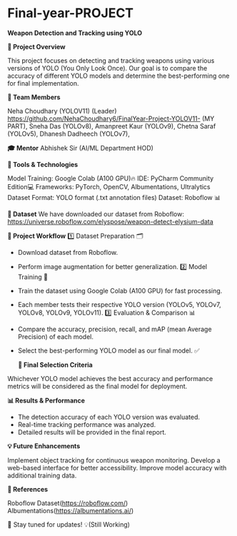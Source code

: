 # Final-year-PROJECT
**Weapon Detection and Tracking using YOLO**

**🚀 Project Overview**

This project focuses on detecting and tracking weapons using various versions of YOLO (You Only Look Once). Our goal is to compare the accuracy of different YOLO models and determine the best-performing one for final implementation.

**👥 Team Members**

Neha Choudhary (YOLOV11) (Leader) https://github.com/NehaChoudhary6/FinalYear-Project-YOLOV11- (MY PART),
Sneha Das (YOLOv8),
Amanpreet Kaur (YOLOv9),
Chetna Saraf (YOLOv5),
Dhanesh Dadheech (YOLOv7),

**🎓 Mentor**
Abhishek Sir (AI/ML Department HOD)

**🔧 Tools & Technologies**

Model Training: Google Colab (A100 GPU)🔥
IDE: PyCharm Community Edition💻
Frameworks: PyTorch, OpenCV, Albumentations, Ultralytics
Dataset Format: YOLO format (.txt annotation files)
Dataset: Roboflow 📊

**📂 Dataset**
We have downloaded our dataset from Roboflow: https://universe.roboflow.com/elyspose/weapon-detect-elysium-data

**📌 Project Workflow**
1️⃣ Dataset Preparation 🗂️
- Download dataset from Roboflow.
- Perform image augmentation for better generalization.
2️⃣ Model Training 🎯
- Train the dataset using Google Colab (A100 GPU) for fast processing.
- Each member tests their respective YOLO version (YOLOv5, YOLOv7, YOLOv8, YOLOv9, YOLOv11).
3️⃣ Evaluation & Comparison 📊
- Compare the accuracy, precision, recall, and mAP (mean Average Precision) of each model.
- Select the best-performing YOLO model as our final model. ✅

  **📌 Final Selection Criteria**

Whichever YOLO model achieves the best accuracy and performance metrics will be considered as the final model for deployment.

**📊 Results & Performance**

- The detection accuracy of each YOLO version was evaluated.
- Real-time tracking performance was analyzed.
- Detailed results will be provided in the final report.

**💡 Future Enhancements**

Implement object tracking for continuous weapon monitoring.
Develop a web-based interface for better accessibility.
Improve model accuracy with additional training data.

**🔗 References**

Roboflow Dataset(https://roboflow.com/)
Albumentations(https://albumentations.ai/)

📢 Stay tuned for updates! 💡(Still Working)



